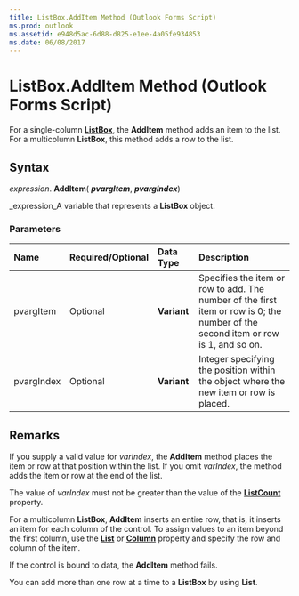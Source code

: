 ```yaml
---
title: ListBox.AddItem Method (Outlook Forms Script)
ms.prod: outlook
ms.assetid: e948d5ac-6d88-d825-e1ee-4a05fe934853
ms.date: 06/08/2017
---
```



# ListBox.AddItem Method (Outlook Forms Script)

For a single-column  **[ListBox](Outlook.listbox.md)**, the  **AddItem** method adds an item to the list. For a multicolumn **ListBox**, this method adds a row to the list.


## Syntax

 _expression_. **AddItem**( **_pvargItem_**,  **_pvargIndex_**)

 _expression_A variable that represents a  **ListBox** object.


### Parameters



|**Name**|**Required/Optional**|**Data Type**|**Description**|
|:-----|:-----|:-----|:-----|
|pvargItem|Optional| **Variant**|Specifies the item or row to add. The number of the first item or row is 0; the number of the second item or row is 1, and so on.|
|pvargIndex|Optional| **Variant**|Integer specifying the position within the object where the new item or row is placed.|

## Remarks

If you supply a valid value for  _varIndex_, the  **AddItem** method places the item or row at that position within the list. If you omit _varIndex_, the method adds the item or row at the end of the list.

The value of  _varIndex_ must not be greater than the value of the **[ListCount](Outlook.listbox.listcount.md)** property.

For a multicolumn  **ListBox**,  **AddItem** inserts an entire row, that is, it inserts an item for each column of the control. To assign values to an item beyond the first column, use the **[List](Outlook.listbox.list.md)** or **[Column](Outlook.listbox.column.md)** property and specify the row and column of the item.

If the control is bound to data, the  **AddItem** method fails.

You can add more than one row at a time to a  **ListBox** by using **List**.


